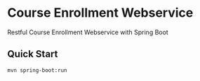 # Course Enrollment Webservice
Restful Course Enrollment Webservice with Spring Boot

## Quick Start
	mvn spring-boot:run
	
